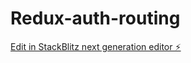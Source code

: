 # Redux-auth-routing

[Edit in StackBlitz next generation editor ⚡️](https://stackblitz.com/~/github.com/enough-jainil/Redux-auth-routing)